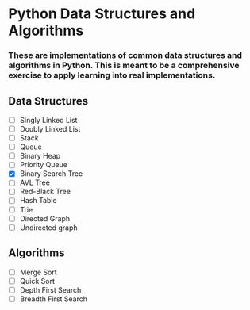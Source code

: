 # Python Data Structures and Algorithms

### These are implementations of common data structures and algorithms in Python. This is meant to be a comprehensive exercise to apply learning into real implementations.

## Data Structures
- [ ] Singly Linked List
- [ ] Doubly Linked List
- [ ] Stack
- [ ] Queue
- [ ] Binary Heap
- [ ] Priority Queue
- [x] Binary Search Tree
- [ ] AVL Tree
- [ ] Red-Black Tree
- [ ] Hash Table
- [ ] Trie
- [ ] Directed Graph
- [ ] Undirected graph

## Algorithms
- [ ] Merge Sort
- [ ] Quick Sort
- [ ] Depth First Search
- [ ] Breadth First Search
